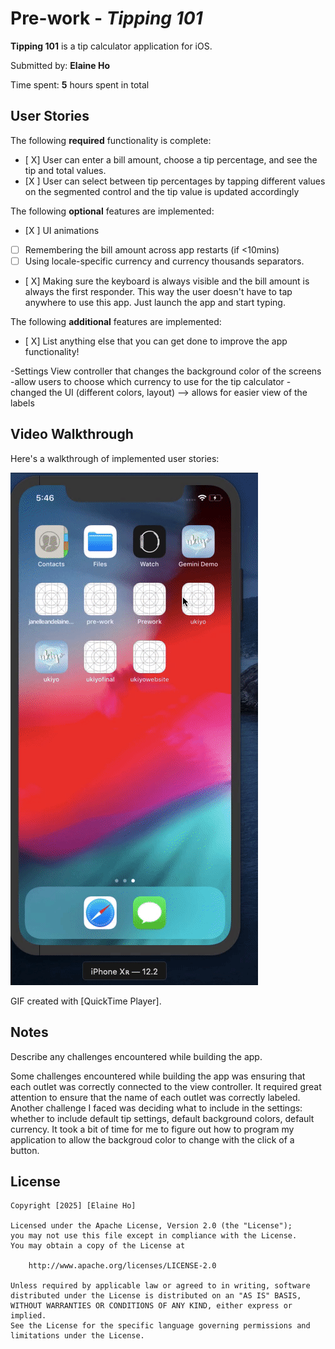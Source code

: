 # Pre-work - *Tipping 101*

**Tipping 101** is a tip calculator application for iOS.

Submitted by: **Elaine Ho**

Time spent: **5** hours spent in total

## User Stories

The following **required** functionality is complete:

* [ X] User can enter a bill amount, choose a tip percentage, and see the tip and total values.
* [X ] User can select between tip percentages by tapping different values on the segmented control and the tip value is updated accordingly

The following **optional** features are implemented:

* [X ] UI animations
* [ ] Remembering the bill amount across app restarts (if <10mins)
* [ ] Using locale-specific currency and currency thousands separators.
* [ X] Making sure the keyboard is always visible and the bill amount is always the first responder. This way the user doesn't have to tap anywhere to use this app. Just launch the app and start typing.

The following **additional** features are implemented:

- [ X] List anything else that you can get done to improve the app functionality!

-Settings View controller that changes the background color of the screens
-allow users to choose which currency to use for the tip calculator
-changed the UI (different colors, layout) --> allows for easier view of the labels

## Video Walkthrough

Here's a walkthrough of implemented user stories:

<img src='https://github.com/elaineeeho/CodePath-Prework/blob/master/ezgif.com-gif-maker.gif' title='Video Walkthrough' width='' alt='Video Walkthrough' />

GIF created with [QuickTime Player].

## Notes

Describe any challenges encountered while building the app.

Some challenges encountered while building the app was ensuring that each outlet was correctly connected to the view controller. It required great attention to ensure that the name of each outlet was correctly labeled. Another challenge I faced was deciding what to include in the settings: whether to include default tip settings, default background colors, default currency. It took a bit of time for me to figure out how to program my application to allow the backgroud color to change with the click of a button. 

## License

    Copyright [2025] [Elaine Ho]

    Licensed under the Apache License, Version 2.0 (the "License");
    you may not use this file except in compliance with the License.
    You may obtain a copy of the License at

        http://www.apache.org/licenses/LICENSE-2.0

    Unless required by applicable law or agreed to in writing, software
    distributed under the License is distributed on an "AS IS" BASIS,
    WITHOUT WARRANTIES OR CONDITIONS OF ANY KIND, either express or implied.
    See the License for the specific language governing permissions and
    limitations under the License.
